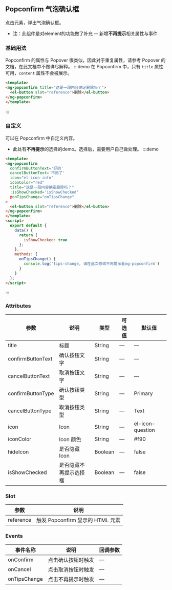 ## Popconfirm 气泡确认框

点击元素，弹出气泡确认框。
+ 注：此组件是对element的功能做了补充 -- 新增**不再提示**相关属性与事件

### 基础用法

Popconfirm 的属性与 Popover 很类似，因此对于重复属性，请参考 Popover 的文档，在此文档中不做详尽解释。
:::demo 在 Popconfirm 中，只有 `title` 属性可用，`content` 属性不会被展示。
```html
<template>
<mg-popconfirm title="这是一段内容确定删除吗？">
  <el-button slot="reference">删除</el-button>
</mg-popconfirm>
</template>

````
:::

### 自定义

可以在 Popconfirm 中自定义内容。
+ 此处有**不再提示**的选择的demo。选择后，需要用户自己做处理。
:::demo
```html
<template>
<mg-popconfirm
  confirmButtonText='好的'
  cancelButtonText='不用了'
  icon="el-icon-info"
  iconColor="red"
  title="这是一段内容确定删除吗？"
  :isShowChecked='isShowChecked'
  @onTipsChange="onTipsChange"
>
  <el-button slot="reference">删除</el-button>
</mg-popconfirm>
</template>
<script>
  export default {
    data() {
      return {
        isShowChecked: true
      };
    },
    methods: {
      onTipsChange() {
        console.log('tips-change, 请在此次修改不再提示此mg-popconfirm')
      }
    }
  };
</script>
```
:::

### Attributes
| 参数              | 说明                   | 类型    | 可选值 | 默认值           |
| ----------------- | ---------------------- | ------- | ------ | ---------------- |
| title             | 标题                   | String  | —      | —                |
| confirmButtonText | 确认按钮文字           | String  | —      | —                |
| cancelButtonText  | 取消按钮文字           | String  | —      | —                |
| confirmButtonType | 确认按钮类型           | String  | —      | Primary          |
| cancelButtonType  | 取消按钮类型           | String  | —      | Text             |
| icon              | Icon                   | String  | —      | el-icon-question |
| iconColor         | Icon 颜色              | String  | —      | #f90             |
| hideIcon          | 是否隐藏 Icon          | Boolean | —      | false            |
| isShowChecked     | 是否隐藏不再提示选择框 | Boolean | —      | false            |

### Slot
| 参数      | 说明                             |
| --------- | -------------------------------- |
| reference | 触发 Popconfirm 显示的 HTML 元素 |

### Events
| 事件名称     | 说明               | 回调参数 |
| ------------ | ------------------ | -------- |
| onConfirm    | 点击确认按钮时触发 | —        |
| onCancel     | 点击取消按钮时触发 | —        |
| onTipsChange | 点击不再提示时触发 | —        |
